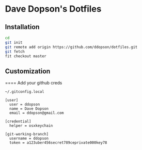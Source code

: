 Dave Dopson's Dotfiles
==========

Installation
----------
````bash
cd
git init
git remote add origin https://github.com/ddopson/dotfiles.git
git fetch
fit checkout master
````

Customization
----------

==== Add your github creds

`~/.gitconfig.local`
````
[user]
  user = ddopson
  name = Dave Dopson
  email = ddopson@gmail.com

[credential]
  helper = osxkeychain

[git-working-branch]
  username = ddopson
  token = a123uber456secret789ceprivate000key78
````


